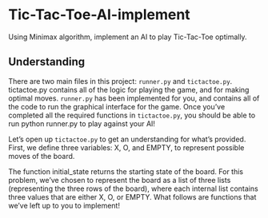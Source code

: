 # Tic-Tac-Toe-AI-implement
Using Minimax algorithm, implement an AI to play Tic-Tac-Toe optimally.



## Understanding 
There are two main files in this project: `runner.py` and `tictactoe.py`. tictactoe.py contains all of the logic for playing the game,
and for making optimal moves. `runner.py` has been implemented for you, and contains all of the code to run the graphical interface for the game.
Once you’ve completed all the required functions in `tictactoe.py`, you should be able to run python runner.py to play against your AI!

Let’s open up `tictactoe.py` to get an understanding for what’s provided. First, we define three variables: X, O, and EMPTY,
to represent possible moves of the board.

The function initial_state returns the starting state of the board. For this problem, we’ve chosen to represent the board as a list of three lists
(representing the three rows of the board), where each internal list contains three values that are either X, O, or EMPTY. What follows are functions
that we’ve left up to you to implement!


